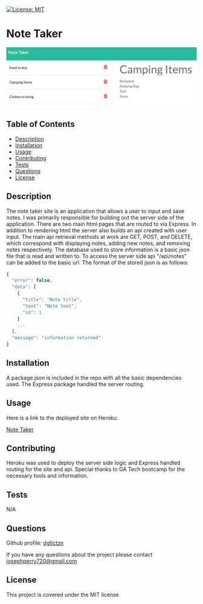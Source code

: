 [![License: MIT](https://img.shields.io/badge/License-MIT-yellow.svg)](https://opensource.org/licenses/MIT)
  # Note Taker

  ![note taker screenshot](./public/assets/images/note-taker.png)

  ## Table of Contents
  * [Description](#description)
  * [Installation](#installation)
  * [Usage](#usage)
  * [Contributing](#contributing)
  * [Tests](#tests)
  * [Questions](#questions)
  * [License](#license)

  ## Description
  The note taker site is an application that allows a user to input and save notes. I was primarily responsible for building out the server side of the application. There are two main html pages that are routed to via Express. In addition to rendering html the server also builds an api created with user input. The main api retrieval methods at work are GET, POST, and DELETE, which correspond with displaying notes, adding new notes, and removing notes respectively. The database used to store information is a basic json file that is read and written to. To access the server side api "/api/notes" can be added to the basic url. The format of the stored json is as follows:  
  ``` javascript
{
    "error": false,
    "data": [
      {
        "title": "Note title",
        "text": "Note text",
        "id": 1
      }
      ...
    ],
    "message": "information returned"
}
```
  ## Installation
  A package.json is included in the repo with all the basic dependencies used. The Express package handled the server routing. 
  ## Usage
  Here is a link to the deployed site on Heroku:
  
  [Note Taker](https://note-taker-joseph.herokuapp.com/)
  ## Contributing
  Heroku was used to deploy the server side logic and Express handled routing for the site and api. Special thanks to GA Tech bootcamp for the necessary tools and information.
  ## Tests
  N/A
  ## Questions
  Github profile: [dgtlctzn](https://github.com/dgtlctzn)
  
  If you have any questions about the project please contact josephperry720@gmail.com
  ## License
  This project is covered under the MIT license
